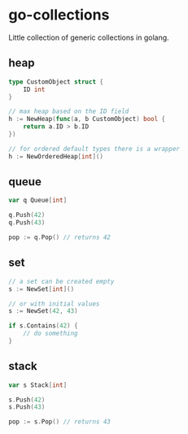 # go-collections

Little collection of generic collections in golang.

## heap

```go
type CustomObject struct {
    ID int	
}

// max heap based on the ID field
h := NewHeap(func(a, b CustomObject) bool {
	return a.ID > b.ID
})

// for ordered default types there is a wrapper
h := NewOrderedHeap[int]()

```

## queue

```go
var q Queue[int]

q.Push(42)
q.Push(43)

pop := q.Pop() // returns 42
```

## set

```go
// a set can be created empty
s := NewSet[int]()

// or with initial values
s := NewSet(42, 43)

if s.Contains(42) { 
    // do something
}
```
## stack


```go
var s Stack[int]

s.Push(42)
s.Push(43)

pop := s.Pop() // returns 43
```
